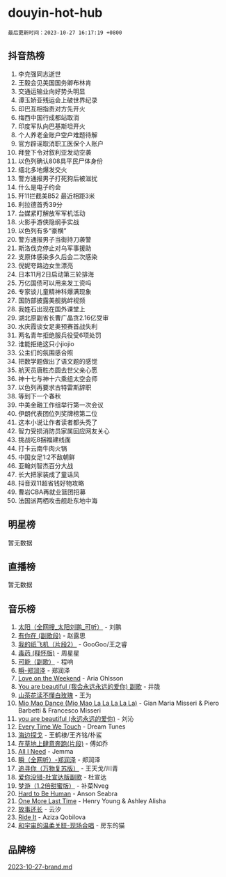 # douyin-hot-hub

`最后更新时间：2023-10-27 16:17:19 +0800`

## 抖音热榜

1. 李克强同志逝世
1. 王毅会见美国国务卿布林肯
1. 交通运输业向好势头明显
1. 谭玉娇亚残运会上破世界纪录
1. 印巴互相指责对方先开火
1. 梅西中国行成都站取消
1. 印度军队向巴基斯坦开火
1. 个人养老金账户空户难题待解
1. 官方辟谣取消职工医保个人账户
1. 拜登下令对叙利亚发动空袭
1. 以色列确认808具平民尸体身份
1. 缅北多地爆发交火
1. 警方通报男子打死狗后被滋扰
1. 什么是电子约会
1. 歼11拦截美B52 最近相距3米
1. 利拉德首秀39分
1. 台媒紧盯解放军军机活动
1. 火影手游侠隐纲手实战
1. 以色列有多“豪横”
1. 警方通报男子当街持刀袭警
1. 斯洛伐克停止对乌军事援助
1. 支原体感染多久后会二次感染
1. 倪妮夸路边女生漂亮
1. 日本11月2日启动第三轮排海
1. 万亿国债可以用来发工资吗
1. 专家谈儿童精神科爆满现象
1. 国防部披露美舰挑衅视频
1. 我姓石出现在国外课堂上
1. 湖北原副省长曹广晶贪2.16亿受审
1. 水庆霞谈女足奥预赛首战失利
1. 两名青年拒绝服兵役受6项处罚
1. 谁能拒绝这只小jiojio
1. 公主们的氛围感合照
1. 把数学题做出了语文题的感觉
1. 航天员唐胜杰圆去世父亲心愿
1. 神十七与神十六乘组太空会师
1. 以色列再要求古特雷斯辞职
1. 等到下一个春秋
1. 中美金融工作组举行第一次会议
1. 伊朗代表团位列奖牌榜第二位
1. 这本小说让作者读者都头秃了
1. 智力受损消防员家属回应网友关心
1. 挑战吃8捆福建线面
1. 打卡云南牛肉火锅
1. 中国女足1:2不敌朝鲜
1. 亚翰刘智杰百分大战
1. 长大把家装成了童话风
1. 抖音双11超省钱好物攻略
1. 曹岩CBA再就业篮团招募
1. 法国派两栖攻击舰赴东地中海

## 明星榜

暂无数据

## 直播榜

暂无数据

## 音乐榜

1. [太阳（全网搜_太阳刘鹏_可听）](https://sf3-cdn-tos.douyinstatic.com/obj/tos-cn-ve-2774/ogWbyIQnlBFImVbeDocRdCIYtBHlbJXgfZMvgz) - 刘鹏
1. [有你在 (副歌段)](https://sf6-cdn-tos.douyinstatic.com/obj/tos-cn-ve-2774/o8zImmNsI8B0yfAW5FKAB1oBhkMAlIrwsZEi1V) - 赵露思
1. [我的纸飞机（片段2）](https://sf6-cdn-tos.douyinstatic.com/obj/tos-cn-ve-2774/oM2ZrKcg2CD5AeRB2gkeXOFB1IxAGJdZPazYHf) - GooGoo/王之睿
1. [毒药 (释怀版)](https://sf3-cdn-tos.douyinstatic.com/obj/tos-cn-ve-2774/oYILMEAzspdZBIzy4frJNB8ZHPHWAhiwowd4Ad) - 周星星
1. [可能（副歌）](https://sf3-cdn-tos.douyinstatic.com/obj/tos-cn-ve-2774/cde1731888894259b333569393c2fb51) - 程响
1. [瞬-郑润泽](https://sf6-cdn-tos.douyinstatic.com/obj/tos-cn-ve-2774/oYXHIohzvbNAzBhHgyksWpRM4bfkDsBdBDAynw) - 郑润泽
1. [Love on the Weekend](https://sf3-cdn-tos.douyinstatic.com/obj/tos-cn-ve-2774/o4tVQen5ZtBZEMlD1CDIepBC2OigkU1KQkb1vd) - Aria Ohlsson
1. [You are beautiful (我会永远永远的爱你) 副歌](https://sf3-cdn-tos.douyinstatic.com/obj/tos-cn-ve-2774/o4NlnjbBAIAhg5wOCWzJoyMzkIqGxYsR7f3W4Q) - 井胧
1. [山茶花读不懂白玫瑰](https://sf6-cdn-tos.douyinstatic.com/obj/tos-cn-ve-2774/osfn8B7DktrRHEPJgPCfDbw7QDQEkwC16BxZg9) - 王为
1. [Mio Mao Dance (Mio Mao La La La La La)](https://sf6-cdn-tos.douyinstatic.com/obj/tos-cn-ve-2774/owhJZ1sWIABNvU3gOxlwztm0oAfMK58zHXT8GM) - Gian Maria Misseri & Piero Barbetti & Francesco Misseri
1. [you are beautiful (永远永远的爱你)](https://sf3-cdn-tos.douyinstatic.com/obj/tos-cn-ve-2774/7f5e088a940e42b487e76fd10d0ffcfd) - 刘沁
1. [Every Time We Touch](https://sf6-cdn-tos.douyinstatic.com/obj/tos-cn-ve-2774/ogN6lUKQeBBfEVhIOMikG1CcJjugxk1tztZyhP) - Dream Tunes
1. [海边探戈](https://sf6-cdn-tos.douyinstatic.com/obj/tos-cn-ve-2774/os9gE0VQCGqt6VQkZDyBBYvfSDY0QFe3vVmubn) - 王鹤棣/王齐铭/朴鲨
1. [在草地上肆意奔跑(片段)](https://sf3-cdn-tos.douyinstatic.com/obj/tos-cn-ve-2774/8831d494742f45dabdfa8adb8b817259) - 傅如乔
1. [All I Need](https://sf3-cdn-tos.douyinstatic.com/obj/tos-cn-ve-2774/e8b55ca1d1fa4f90a60c22b8ece170ac) - Jemma
1. [瞬（全网听）-郑润泽](https://sf3-cdn-tos.douyinstatic.com/obj/tos-cn-ve-2774/o4Vb9eJZClCZTnRQYy0BRSeHGrDtrkrQgIBvQt) - 郑润泽
1. [追寻你（万物复苏版）](https://sf6-cdn-tos.douyinstatic.com/obj/tos-cn-ve-2774/oYeAZJsbjIDit9APmBg8u6uDUQnHmoCf3gbo74) - 王天戈/川青
1. [爱你没错-杜宣达版副歌](https://sf3-cdn-tos.douyinstatic.com/obj/tos-cn-ve-2774/oUm8ctBZQfZQ4jUNWbseSYV0lZDsWn6LCODgCB) - 杜宣达
1. [梦游（1.2倍甜蜜版）](https://sf6-cdn-tos.douyinstatic.com/obj/tos-cn-ve-2774/o4gyAUm8hwufoEABmwVIiQtHsFuGzAEEWtNMzo) - 补菜Nveg
1. [Hard to Be Human](https://sf6-cdn-tos.douyinstatic.com/obj/tos-cn-ve-2774/oQItaej4rB1rBfnJUbKPlQOgDWvSUWRy814CZl) - Anson Seabra
1. [One More Last Time](https://sf3-cdn-tos.douyinstatic.com/obj/tos-cn-ve-2774/oAzTlo0LUAdCAIhjktsKWcLAEUKmZwGcOoB1fy) - Henry Young & Ashley Alisha
1. [故事还长](https://sf6-cdn-tos.douyinstatic.com/obj/tos-cn-ve-2774/30a26758c8594f0ab81ac675c33ee2c5) - 云汐
1. [Ride It](https://sf6-cdn-tos.douyinstatic.com/obj/tos-cn-ve-2774/oMZDIYec6eQynQyWBQnCM11DZzkgnBPtBpD4bi) - Aziza Qobilova
1. [和宇宙的温柔关联-现场合唱](https://sf6-cdn-tos.douyinstatic.com/obj/tos-cn-ve-2774/o0hONGDYQBgk0e5bqDeQOonVmncA6tC2nBwZLT) - 房东的猫

## 品牌榜

[2023-10-27-brand.md](2023-10-27-brand.md)
